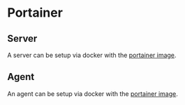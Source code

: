 # Portainer

## Server

A server can be setup via docker with the [portainer image](./docker-images/portainer_-_portainer.md).

## Agent

An agent can be setup via docker with the [portainer image](./docker-images/portainer_-_agent.md).
